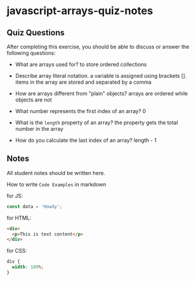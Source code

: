 # javascript-arrays-quiz-notes

## Quiz Questions

After completing this exercise, you should be able to discuss or answer the following questions:

- What are arrays used for?
  to store ordered collections

- Describe array literal notation.
  a variable is assigned using brackets []. items in the array are stored and separated by a comma

- How are arrays different from "plain" objects?
  arrays are ordered while objects are not

- What number represents the first index of an array?
  0

- What is the `length` property of an array?
  the property gets the total number in the array

- How do you calculate the last index of an array?
  length - 1

## Notes

All student notes should be written here.

How to write `Code Examples` in markdown

for JS:

```javascript
const data = 'Howdy';
```

for HTML:

```html
<div>
  <p>This is text content</p>
</div>
```

for CSS:

```css
div {
  width: 100%;
}
```
